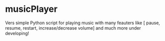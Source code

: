# musicPlayer
Vers simple Python script for playing music with many feauters like [ pause, resume, restart, increase/decrease volume] and much more under developing!
